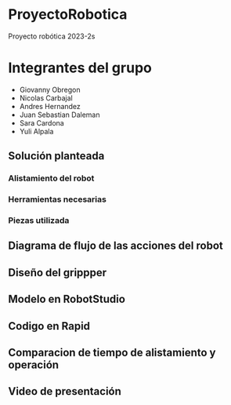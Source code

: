 # ProyectoRobotica
Proyecto robótica 2023-2s

# Integrantes del grupo
* Giovanny Obregon
* Nicolas Carbajal
* Andres Hernandez
* Juan Sebastian Daleman
* Sara Cardona
* Yuli Alpala

## Solución planteada

### Alistamiento del robot

### Herramientas necesarias

### Piezas utilizada

## Diagrama de flujo de las acciones del robot

## Diseño del grippper

## Modelo en RobotStudio

## Codigo en Rapid

## Comparacion de tiempo de alistamiento y operación

## Video de presentación
